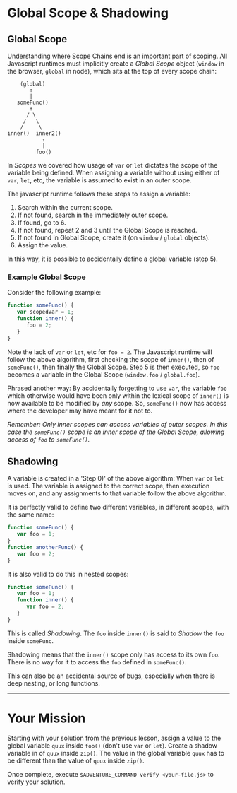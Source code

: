 # Global Scope & Shadowing

## Global Scope

Understanding where Scope Chains end is an important part of scoping. All Javascript runtimes must implicitly create a _Global Scope_ object (`window` in the browser, `global` in node), which sits at the top of every scope chain:

```
    (global)
       ↑
       |
   someFunc()
       ↑
      / \
     /   \
    /     \
inner()  inner2()
           ↑
           |
         foo()
```

In _Scopes_ we covered how usage of `var` or `let` dictates the scope of the variable being defined. When assigning a variable without using either of `var`, `let`, etc, the variable is assumed to exist in an outer scope.

The javascript runtime follows these steps to assign a variable:

 1) Search within the current scope.
 2) If not found, search in the immediately outer scope.
 3) If found, go to 6.
 4) If not found, repeat 2 and 3 until the Global Scope is reached.
 5) If not found in Global Scope, create it (on `window` / `global` objects).
 6) Assign the value.

In this way, it is possible to accidentally define a global variable (step 5).

### Example Global Scope

Consider the following example:

```js
function someFunc() {
   var scopedVar = 1;
   function inner() {
      foo = 2;
   }
}
```

Note the lack of `var` or `let`, etc for `foo = 2`. The Javascript runtime will follow the above algorithm, first checking the scope of `inner()`, then of `someFunc()`, then finally the Global Scope. Step 5 is then executed, so `foo` becomes a variable in the Global Scope (`window.foo` / `global.foo`).

Phrased another way: By accidentally forgetting to use `var`, the variable `foo` which otherwise would have been only within the lexical scope of `inner()` is
now available to be modified by _any_ scope. So, `someFunc()` now has access where the developer may have meant for it not to.

_Remember: Only inner scopes can access variables of outer scopes. In this case the `someFunc()` scope is an inner scope of the Global Scope, allowing access of `foo` to `someFunc()`._

## Shadowing

A variable is created in a 'Step 0)' of the above algorithm: When `var` or `let` is used. The variable is assigned to the correct scope, then execution moves on, and any assignments to that variable follow the above algorithm.

It is perfectly valid to define two different variables, in different scopes, with the same name:

```js
function someFunc() {
   var foo = 1;
}
function anotherFunc() {
   var foo = 2;
}
```

It is also valid to do this in nested scopes:

```js
function someFunc() {
   var foo = 1;
   function inner() {
      var foo = 2;
   }
}
```

This is called _Shadowing_. The `foo` inside `inner()` is said to _Shadow_ the `foo` inside `someFunc`.

Shadowing means that the `inner()` scope only has access to its own `foo`. There is no way for it to access the `foo` defined in `someFunc()`.

This can also be an accidental source of bugs, especially when there is deep nesting, or long functions.

----

# Your Mission

Starting with your solution from the previous lesson, assign a value to the global variable `quux` inside `foo()` (don't use `var` or `let`). Create a shadow variable in of `quux` inside `zip()`. The value in the global variable `quux` has to be different than the value of `quux` inside `zip()`.

Once complete, execute `$ADVENTURE_COMMAND verify <your-file.js>` to verify your solution.

